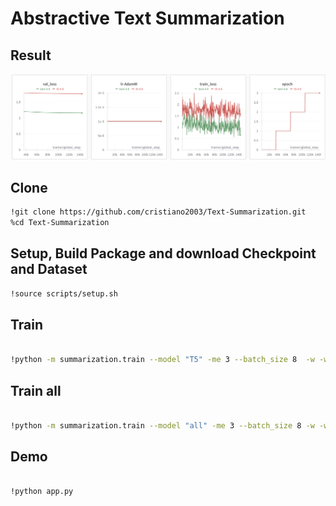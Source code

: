 # Abstractive Text Summarization

## Result
![Alt text](imgs/result.png)
## Clone

```bash
!git clone https://github.com/cristiano2003/Text-Summarization.git
%cd Text-Summarization
```

## Setup, Build Package and download Checkpoint and Dataset 

```bash
!source scripts/setup.sh
```

## Train

```bash

!python -m summarization.train --model "T5" -me 3 --batch_size 8  -w -wk {wandb_key}

```

## Train all

```bash

!python -m summarization.train --model "all" -me 3 --batch_size 8 -w -wk {wandb_key}

```

## Demo

```bash

!python app.py

```




                       